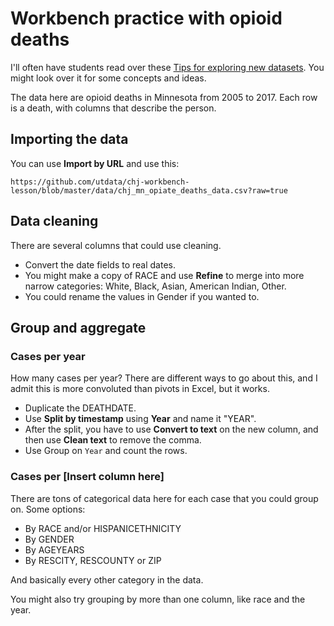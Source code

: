 # Workbench practice with opioid deaths

I'll often have students read over these [Tips for exploring new datasets](https://docs.google.com/document/d/1ql3NcPihfTsWb5qFxWIxthybpSvFh_cAcPuMi1McM_0/edit?usp=sharing). You might look over it for some concepts and ideas.

The data here are opioid deaths in Minnesota from 2005 to 2017. Each row is a death, with columns that describe the person.

## Importing the data

You can use **Import by URL** and use this:

`https://github.com/utdata/chj-workbench-lesson/blob/master/data/chj_mn_opiate_deaths_data.csv?raw=true`

## Data cleaning

There are several columns that could use cleaning.

- Convert the date fields to real dates.
- You might make a copy of RACE and use **Refine** to merge into more narrow categories: White, Black, Asian, American Indian, Other.
- You could rename the values in Gender if you wanted to.

## Group and aggregate

### Cases per year

How many cases per year? There are different ways to go about this, and I admit this is more convoluted than pivots in Excel, but it works.

- Duplicate the DEATHDATE.
- Use **Split by timestamp** using **Year** and name it "YEAR".
- After the split, you have to use **Convert to text** on the new column, and then use **Clean text** to remove the comma.
- Use Group on `Year` and count the rows.

### Cases per [Insert column here]

There are tons of categorical data here for each case that you could group on. Some options:

- By RACE and/or HISPANICETHNICITY
- By GENDER
- By AGEYEARS
- By RESCITY, RESCOUNTY or ZIP

And basically every other category in the data.

You might also try grouping by more than one column, like race and the year.
